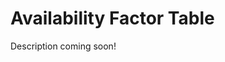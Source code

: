 Availability Factor Table
============================
Description coming soon!
<!-- TODO: insert description -->